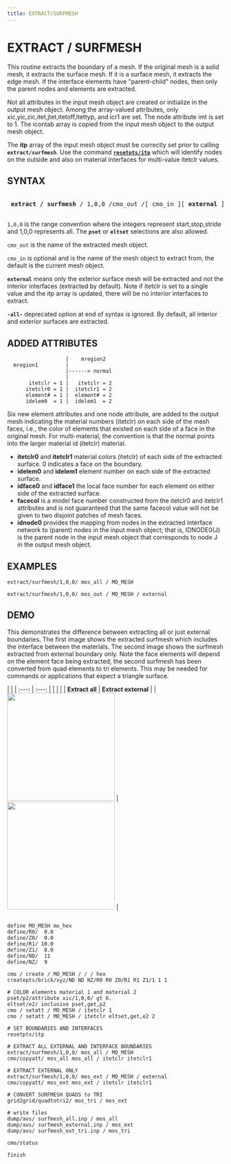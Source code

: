 ```yaml
---
title: EXTRACT/SURFMESH
---
```


# EXTRACT / SURFMESH


  This routine extracts the boundary of a mesh. If the original mesh
  is a solid mesh, it extracts the surface mesh. If it is a surface
  mesh, it extracts the edge mesh. If the interface elements have
  "parent-child" nodes, then only the parent nodes and elements are
  extracted. 

Not all attributes in the input mesh object are created
  or initialize in the output mesh object. Among the array-valued
  attributes, only xic,yic,zic,itet,jtet,itetoff,itettyp, and icr1
  are set. The node attribute imt is set to 1. The icontab array is copied from the
  input mesh object to the output mesh object.


  The **itp** array of the input mesh object must be correctly set prior
  to calling **`extract/surfmesh`**. 
  Use the command [**`resetpts/itp`**](https://lanl.github.io/LaGriT/pages/docs/commands/RESETPTS.html) which will identify nodes on the outside and also on material interfaces for multi-value itetclr values. 

 

## SYNTAX

<pre>

 <b>extract / surfmesh</b> / 1,0,0 /cmo_out /[ cmo_in ][ <b>external</b> ]

</pre>

`1,0,0` is the range convention where the integers represent start,stop,stride and 1,0,0 represents all. The **`pset`** or **`eltset`** selections are also allowed.

`cmo_out` is the name of the extracted mesh object.

`cmo_in` is optional and is the name of the mesh object to extract from, the default is the current mesh object.

**`external`** means only the exterior surface mesh will be extracted and not the interior interfaces (extracted by default).
Note if itetclr is set to a single value and the itp array is updated, there will be no interior interfaces to extract.

**`-all-`** deprecated option at end of syntax is ignored. By default, all interior and exterior surfaces are extracted.
 

## ADDED ATTRIBUTES


```
                   |    mregion2
  mregion1         | 
                   |------> normal 
                   | 
       itetclr = 1 |   itetclr = 2
      itetclr0 = 1 |  itetclr1 = 2
      element# = 1 |  element# = 2
      idelem0  = 1 |  idelem1  = 2

```

 Six new element attributes and one node attribute, are added to the output mesh
  indicating the material numbers (itetclr) on each side of the mesh
  faces, i.e., the color of elements that existed on each side of a
  face in the original mesh.  For multi-material, the convention is that the normal points
  into the larger material id (itetclr) material.

* **itetclr0** and **itetclr1** material colors (itetclr) of each side of the extracted surface. 0 indicates a face on the boundary.
* **idelem0**  and **idelem1**  element number on each side of the extracted surface.  
* **idface0**  and **idface1**  the local face number for each element on either side of the extracted surface. 
* **facecol** is a model face number constructed from the itetclr0 and itetclr1 attributes and is not guaranteed that the same facecol value will not be given to two disjoint patches of mesh faces.  
* **idnode0** provides the mapping from nodes in the extracted interface network to (parent) nodes in the input mesh object; that is, IDNODE0(J) is
   the parent node in the input mesh object that corresponds to node J in the output mesh object. 


## EXAMPLES
```
extract/surfmesh/1,0,0/ mos_all / MO_MESH

extract/surfmesh/1,0,0/ mos_out / MO_MESH / external

```

## DEMO

This demonstrates the difference between extracting all or just external boundaries. The first image shows the extracted surfmesh
which includes the interface between the materials. The second image shows the surfmesh extracted from external boundary only.
Note the face elements will depend on the element face being extracted, the second surfmesh has been converted from quad elements to tri elements. This may be needed for commands or applications that expect a triangle surface.

|   | 
| :---:  | :---:  | 
|   |  |
|  **Extract all**  |   **Extract external**  | 
| <img width="250" src="https://lanl.github.io/LaGriT/assets/images/box_surfmesh_all.png">  |  <img width="250" src="https://lanl.github.io/LaGriT/assets/images/box_surfmesh_tri_external.png">  | 

```

define MO_MESH mo_hex
define/R0/  0.0
define/Z0/  0.0
define/R1/ 10.0
define/Z1/  8.0
define/ND/  11
define/NZ/  9

cmo / create / MO_MESH / / / hex
createpts/brick/xyz/ND ND NZ/R0 R0 Z0/R1 R1 Z1/1 1 1

# COLOR elements material 1 and material 2 
pset/p2/attribute xic/1,0,0/ gt 6.
eltset/e2/ inclusive pset,get,p2
cmo / setatt / MO_MESH / itetclr 1 
cmo / setatt / MO_MESH / itetclr eltset,get,e2 2 

# SET BOUNDARIES AND INTERFACES
resetpts/itp

# EXTRACT ALL EXTERNAL AND INTERFACE BOUNDARIES
extract/surfmesh/1,0,0/ mos_all / MO_MESH
cmo/copyatt/ mos_all mos_all / itetclr itetclr1

# EXTRACT EXTERNAL ONLY 
extract/surfmesh/1,0,0/ mos_ext / MO_MESH / external
cmo/copyatt/ mos_ext mos_ext / itetclr itetclr1

# CONVERT SURFMESH QUADS to TRI
grid2grid/quadtotri2/ mos_tri / mos_ext

# write files
dump/avs/ surfmesh_all.inp / mos_all
dump/avs/ surfmesh_external.inp / mos_ext
dump/avs/ surfmesh_ext_tri.inp / mos_tri

cmo/status

finish
```
